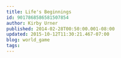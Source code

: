 ```yaml
---
title: Life's Beginnings
id: 9017868586581507854
author: Kirby Urner
published: 2014-02-28T00:50:00.001-08:00
updated: 2015-10-12T11:30:21.467-07:00
blog: world_game
tags: 
---
```


